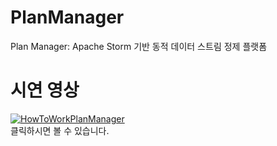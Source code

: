 # PlanManager
Plan Manager: Apache Storm 기반 동적 데이터 스트림 정제 플랫폼


# 시연 영상
[![HowToWorkPlanManager](https://img.youtube.com/vi/Gl4ELhkaO84/0.jpg)](https://youtu.be/Gl4ELhkaO84)  
클릭하시면 볼 수 있습니다.
